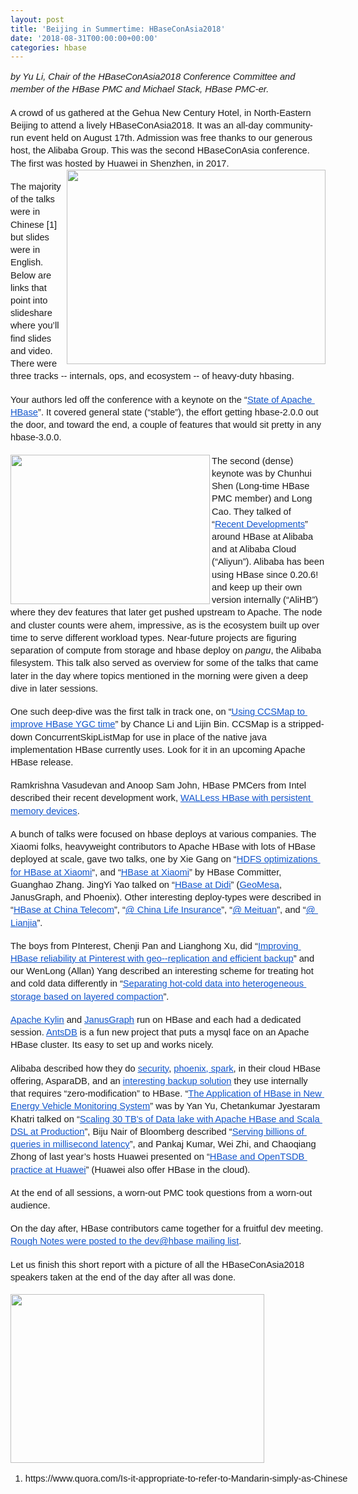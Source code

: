 ```yaml
---
layout: post
title: 'Beijing in Summertime: HBaseConAsia2018'
date: '2018-08-31T00:00:00+00:00'
categories: hbase
---
```

<span id="docs-internal-guid-7d70effa-7fff-11fe-437e-2cebbd5af665"> 
    <p dir="ltr" style="line-height: 1.38; margin-top: 0pt; margin-bottom: 0pt;"><em><span style="font-size: 11pt; font-family: Arial; background-color: transparent; font-variant-numeric: normal; font-variant-east-asian: normal; vertical-align: baseline; white-space: pre-wrap;">by Yu Li, Chair of the HBaseConAsia2018 Conference Committee and member of the HBase PMC and </span><span style="background-color: transparent; font-family: Arial; font-size: 11pt; white-space: pre-wrap;">Michael Stack, HBase PMC-er.</span></em></p><br /> 
    <p dir="ltr" style="line-height: 1.38; margin-top: 0pt; margin-bottom: 0pt;"><span style="font-size: 11pt; font-family: Arial; background-color: transparent; font-variant-numeric: normal; font-variant-east-asian: normal; vertical-align: baseline; white-space: pre-wrap;">A crowd of us gathered at the Gehua New Century Hotel, in North-Eastern Beijing to attend a lively HBaseConAsia2018. It was an all-day community-run event held on August 17th. Admission was free thanks to our generous host, the Alibaba Group. This was the second HBaseConAsia conference. The first was hosted by Huawei in Shenzhen, in 2017.</span><img src="https://lh3.googleusercontent.com/XGD2gIQ_upgfzr5lCw4XxreNJ1xNtJWB5F1gc7uxs-Kxx1LbNsDFzafjvTxjJ18pVdALfjxh7apss-XE9HRhxEoY6SWhFLeaNtKzxOYR0TepmPFsRe3JstSmWP85TNmXx1k2rKmd" style="transform: rotate(0rad);" width="414" height="311" align="right" /></p><br /> 
    <p dir="ltr" style="line-height: 1.38; margin-top: 0pt; margin-bottom: 0pt;"><span style="font-size: 11pt; font-family: Arial; background-color: transparent; font-variant-numeric: normal; font-variant-east-asian: normal; vertical-align: baseline; white-space: pre-wrap;">The majority of the talks were in Chinese [1] but slides were in English. Below are links that point into slideshare where you’ll find slides and video. There were three tracks -- internals, ops, and ecosystem -- of heavy-duty hbasing.</span></p><br /> 
    <p dir="ltr" style="line-height: 1.38; margin-top: 0pt; margin-bottom: 0pt;"><span style="font-size: 11pt; font-family: Arial; background-color: transparent; font-variant-numeric: normal; font-variant-east-asian: normal; vertical-align: baseline; white-space: pre-wrap;">Your authors led off the conference with a keynote on the “</span><a href="https://www.slideshare.net/MichaelStack4/hbaseconasia2018-keynote1-apache-hbase-project-status?qid=0ae179b1-e266-44ea-b949-e7864efece63&amp;v=&amp;b=&amp;from_search=1"><span style="font-size: 11pt; font-family: Arial; color: #1155cc; background-color: transparent; font-variant-numeric: normal; font-variant-east-asian: normal; text-decoration-line: underline; vertical-align: baseline; white-space: pre-wrap;">State of Apache HBase</span></a><span style="font-size: 11pt; font-family: Arial; background-color: transparent; font-variant-numeric: normal; font-variant-east-asian: normal; vertical-align: baseline; white-space: pre-wrap;">”. It covered general state (“stable”), the effort getting hbase-2.0.0 out the door, and toward the end, a couple of features that would sit pretty in any hbase-3.0.0.</span></p><br /><img src="https://lh5.googleusercontent.com/DTNqoJL7yK844TZbjBZhovaoYpCVRdtfHRowLvhy0sA93rSbG7jcyaL--0zcHY-dBT3rAT-XaxhQz4SW60ScjS51jXShJeCxJEfD_Sm7ExvNak8Qd_mQWXdQgdhDZfHH3yxOlqbr" style="transform: rotate(0rad);" width="319" height="239" align="left" /> 
    <p dir="ltr" style="line-height: 1.38; margin-top: 0pt; margin-bottom: 0pt;"><span style="font-size: 11pt; font-family: Arial; background-color: transparent; font-variant-numeric: normal; font-variant-east-asian: normal; vertical-align: baseline; white-space: pre-wrap;">The second (dense) keynote was by Chunhui Shen (Long-time HBase PMC member) and Long Cao. They talked of “</span><a href="https://www.slideshare.net/MichaelStack4/hbaseconasia2018-keynote-2-recent-development-of-hbase-in-alibaba-and-cloud?qid=21eab965-c548-45df-8b51-85df96c7ddc6&amp;v=&amp;b=&amp;from_search=6"><span style="font-size: 11pt; font-family: Arial; color: #1155cc; background-color: transparent; font-variant-numeric: normal; font-variant-east-asian: normal; text-decoration-line: underline; vertical-align: baseline; white-space: pre-wrap;">Recent Developments</span></a><span style="font-size: 11pt; font-family: Arial; background-color: transparent; font-variant-numeric: normal; font-variant-east-asian: normal; vertical-align: baseline; white-space: pre-wrap;">” around HBase at Alibaba and at Alibaba Cloud (“Aliyun”). Alibaba has been using HBase since 0.20.6! and keep up their own version internally (“AliHB”) where they dev features that later get pushed upstream to Apache. The node and cluster counts were ahem, impressive, as is the ecosystem built up over time to serve different workload types. Near-future projects are figuring separation of compute from storage and hbase deploy on </span><span style="font-size: 11pt; font-family: Arial; background-color: transparent; font-style: italic; font-variant-numeric: normal; font-variant-east-asian: normal; vertical-align: baseline; white-space: pre-wrap;">pangu</span><span style="font-size: 11pt; font-family: Arial; background-color: transparent; font-variant-numeric: normal; font-variant-east-asian: normal; vertical-align: baseline; white-space: pre-wrap;">, the Alibaba filesystem. This talk also served as overview for some of the talks that came later in the day where topics mentioned in the morning were given a deep dive in later sessions.</span></p><br /> 
    <p dir="ltr" style="line-height: 1.38; margin-top: 0pt; margin-bottom: 0pt;"><span style="font-size: 11pt; font-family: Arial; background-color: transparent; font-variant-numeric: normal; font-variant-east-asian: normal; vertical-align: baseline; white-space: pre-wrap;">One such deep-dive was the first talk in track one, on “</span><a href="https://www.slideshare.net/MichaelStack4/hbaseconasia2018-track11-use-ccsmap-to-improve-hbase-ygc-time?qid=9ab46155-3ecb-4199-84d2-69f8bbadf621&amp;v=&amp;b=&amp;from_search=1"><span style="font-size: 11pt; font-family: Arial; color: #1155cc; background-color: transparent; font-variant-numeric: normal; font-variant-east-asian: normal; text-decoration-line: underline; vertical-align: baseline; white-space: pre-wrap;">Using CCSMap to improve HBase YGC time</span></a><span style="font-size: 11pt; font-family: Arial; background-color: transparent; font-variant-numeric: normal; font-variant-east-asian: normal; vertical-align: baseline; white-space: pre-wrap;">” by Chance Li and Lijin Bin. CCSMap is a stripped-down ConcurrentSkipListMap for use in place of the native java implementation HBase currently uses. Look for it in an upcoming Apache HBase release.</span></p><br /> 
    <p dir="ltr" style="line-height: 1.38; margin-top: 0pt; margin-bottom: 0pt;"><span style="font-size: 11pt; font-family: Arial; background-color: transparent; font-variant-numeric: normal; font-variant-east-asian: normal; vertical-align: baseline; white-space: pre-wrap;">Ramkrishna Vasudevan and Anoop Sam John, HBase PMCers from Intel described their recent development work, </span><a href="https://www.slideshare.net/MichaelStack4/hbaseconasia2018-track12-walless-hbase-with-persistent-memory-devices"><span style="font-size: 11pt; font-family: Arial; color: #1155cc; background-color: transparent; font-variant-numeric: normal; font-variant-east-asian: normal; text-decoration-line: underline; vertical-align: baseline; white-space: pre-wrap;">WALLess HBase with persistent memory devices</span></a><span style="font-size: 11pt; font-family: Arial; background-color: transparent; font-variant-numeric: normal; font-variant-east-asian: normal; vertical-align: baseline; white-space: pre-wrap;">.</span></p><br /> 
    <p dir="ltr" style="line-height: 1.38; margin-top: 0pt; margin-bottom: 0pt;"><span style="font-size: 11pt; font-family: Arial; background-color: transparent; font-variant-numeric: normal; font-variant-east-asian: normal; vertical-align: baseline; white-space: pre-wrap;">A bunch of talks were focused on hbase deploys at various companies. The Xiaomi folks, heavyweight contributors to Apache HBase with lots of HBase deployed at scale, gave two talks, one by Xie Gang on “</span><a href="https://www.slideshare.net/MichaelStack4/hbaseconasia2018-track17-hdfs-optimizations-for-hbase-at-xiaomi"><span style="font-size: 11pt; font-family: Arial; color: #1155cc; background-color: transparent; font-variant-numeric: normal; font-variant-east-asian: normal; text-decoration-line: underline; vertical-align: baseline; white-space: pre-wrap;">HDFS optimizations for HBase at Xiaomi</span></a><span style="font-size: 11pt; font-family: Arial; background-color: transparent; font-variant-numeric: normal; font-variant-east-asian: normal; vertical-align: baseline; white-space: pre-wrap;">“, and “</span><a href="https://www.slideshare.net/MichaelStack4/hbaseconasia2018-track13-hbase-at-xiaomi"><span style="font-size: 11pt; font-family: Arial; color: #1155cc; background-color: transparent; font-variant-numeric: normal; font-variant-east-asian: normal; text-decoration-line: underline; vertical-align: baseline; white-space: pre-wrap;">HBase at Xiaomi</span></a><span style="font-size: 11pt; font-family: Arial; background-color: transparent; font-variant-numeric: normal; font-variant-east-asian: normal; vertical-align: baseline; white-space: pre-wrap;">” by HBase Committer, Guanghao Zhang. JingYi Yao talked on “</span><a href="https://www.slideshare.net/MichaelStack4/track14-hbase-at-didi?qid=84295e25-c04e-4c00-9c02-58464a26e846&amp;v=&amp;b=&amp;from_search=1"><span style="font-size: 11pt; font-family: Arial; color: #1155cc; background-color: transparent; font-variant-numeric: normal; font-variant-east-asian: normal; text-decoration-line: underline; vertical-align: baseline; white-space: pre-wrap;">HBase at Didi</span></a><span style="font-size: 11pt; font-family: Arial; background-color: transparent; font-variant-numeric: normal; font-variant-east-asian: normal; vertical-align: baseline; white-space: pre-wrap;">” (</span><a href="https://www.geomesa.org/"><span style="font-size: 11pt; font-family: Arial; color: #1155cc; background-color: transparent; font-variant-numeric: normal; font-variant-east-asian: normal; text-decoration-line: underline; vertical-align: baseline; white-space: pre-wrap;">GeoMesa</span></a><span style="font-size: 11pt; font-family: Arial; background-color: transparent; font-variant-numeric: normal; font-variant-east-asian: normal; vertical-align: baseline; white-space: pre-wrap;">, JanusGraph, and Phoenix). Other interesting deploy-types were described in “</span><a href="https://www.slideshare.net/MichaelStack4/hbaseconasia2018-track32-hbase-at-china-telecom?qid=0615cb9f-2086-45e4-8b9d-e8dada145c07&amp;v=&amp;b=&amp;from_search=1"><span style="font-size: 11pt; font-family: Arial; color: #1155cc; background-color: transparent; font-variant-numeric: normal; font-variant-east-asian: normal; text-decoration-line: underline; vertical-align: baseline; white-space: pre-wrap;">HBase at China Telecom</span></a><span style="font-size: 11pt; font-family: Arial; background-color: transparent; font-variant-numeric: normal; font-variant-east-asian: normal; vertical-align: baseline; white-space: pre-wrap;">”, “</span><a href="https://www.slideshare.net/MichaelStack4/hbaseconasia2018-track33-hbase-at-china-life-insurance?qid=7ed2b48f-c057-47ff-8f18-2f9271346afa&amp;v=&amp;b=&amp;from_search=8"><span style="font-size: 11pt; font-family: Arial; color: #1155cc; background-color: transparent; font-variant-numeric: normal; font-variant-east-asian: normal; text-decoration-line: underline; vertical-align: baseline; white-space: pre-wrap;">@ China Life Insurance</span></a><span style="font-size: 11pt; font-family: Arial; background-color: transparent; font-variant-numeric: normal; font-variant-east-asian: normal; vertical-align: baseline; white-space: pre-wrap;">”, “</span><a href="https://www.slideshare.net/MichaelStack4/hbaseconasia2018-track36-hbase-at-meituan?qid=d0fff7d2-1e10-40af-bf1b-dbbad9b754e9&amp;v=&amp;b=&amp;from_search=1"><span style="font-size: 11pt; font-family: Arial; color: #1155cc; background-color: transparent; font-variant-numeric: normal; font-variant-east-asian: normal; text-decoration-line: underline; vertical-align: baseline; white-space: pre-wrap;">@ Meituan</span></a><span style="font-size: 11pt; font-family: Arial; background-color: transparent; font-variant-numeric: normal; font-variant-east-asian: normal; vertical-align: baseline; white-space: pre-wrap;">”, and “</span><a href="https://www.slideshare.net/MichaelStack4/hbaseconasia2018-track35-hbase-practice-at-lianjia?qid=d9b7a650-365b-45b9-a815-51cccd9553b5&amp;v=&amp;b=&amp;from_search=12"><span style="font-size: 11pt; font-family: Arial; color: #1155cc; background-color: transparent; font-variant-numeric: normal; font-variant-east-asian: normal; text-decoration-line: underline; vertical-align: baseline; white-space: pre-wrap;">@ Lianjia</span></a><span style="font-size: 11pt; font-family: Arial; background-color: transparent; font-variant-numeric: normal; font-variant-east-asian: normal; vertical-align: baseline; white-space: pre-wrap;">”.</span></p><br /> 
    <p dir="ltr" style="line-height: 1.38; margin-top: 0pt; margin-bottom: 0pt;"><span style="font-size: 11pt; font-family: Arial; background-color: transparent; font-variant-numeric: normal; font-variant-east-asian: normal; vertical-align: baseline; white-space: pre-wrap;">The boys from PInterest, Chenji Pan and Lianghong Xu, did “</span><a href="https://www.slideshare.net/MichaelStack4/hbaseconasia2018-track15-improving-hbase-reliability-at-pinterest-with-geo-replication-and-efficient-backup?qid=cc03cc5d-3598-4503-9555-d0cea853f5f7&amp;v=&amp;b=&amp;from_search=1"><span style="font-size: 11pt; font-family: Arial; color: #1155cc; background-color: transparent; font-variant-numeric: normal; font-variant-east-asian: normal; text-decoration-line: underline; vertical-align: baseline; white-space: pre-wrap;">Improving HBase reliability at Pinterest with geo-­‐replication and efficient backup</span></a><span style="font-size: 11pt; font-family: Arial; background-color: transparent; font-variant-numeric: normal; font-variant-east-asian: normal; vertical-align: baseline; white-space: pre-wrap;">” and our WenLong (Allan) Yang described an interesting scheme for treating hot and cold data differently in “</span><a href="https://www.slideshare.net/MichaelStack4/hbaseconasia2018-track16-separating-hotcold-data-into-hetergeneous-storage-based-on-layered-compaction?qid=950b9b8e-5af5-4c4c-af3f-597cbe189b9a&amp;v=&amp;b=&amp;from_search=18"><span style="font-size: 11pt; font-family: Arial; color: #1155cc; background-color: transparent; font-variant-numeric: normal; font-variant-east-asian: normal; text-decoration-line: underline; vertical-align: baseline; white-space: pre-wrap;">Separating hot-cold data into heterogeneous storage based on layered compaction</span></a><span style="font-size: 11pt; font-family: Arial; background-color: transparent; font-variant-numeric: normal; font-variant-east-asian: normal; vertical-align: baseline; white-space: pre-wrap;">”.</span></p><br /> 
    <p dir="ltr" style="line-height: 1.38; margin-top: 0pt; margin-bottom: 0pt;"><a href="https://www.slideshare.net/MichaelStack4/hbaseconasia2018-track22-apache-kylin-on-hbase-extreme-olap-for-big-data?qid=58fb7df6-3780-4f01-aa62-8451bb4d6726&amp;v=&amp;b=&amp;from_search=19"><span style="font-size: 11pt; font-family: Arial; color: #1155cc; background-color: transparent; font-variant-numeric: normal; font-variant-east-asian: normal; text-decoration-line: underline; vertical-align: baseline; white-space: pre-wrap;">Apache Kylin</span></a><span style="font-size: 11pt; font-family: Arial; background-color: transparent; font-variant-numeric: normal; font-variant-east-asian: normal; vertical-align: baseline; white-space: pre-wrap;"> and </span><a href="https://www.slideshare.net/MichaelStack4/hbaseconasia2018-track25-janusgraphdistributed-graph-database-with-hbase?qid=0fee505b-8dce-4818-9fff-b4c492ab8141&amp;v=&amp;b=&amp;from_search=2"><span style="font-size: 11pt; font-family: Arial; color: #1155cc; background-color: transparent; font-variant-numeric: normal; font-variant-east-asian: normal; text-decoration-line: underline; vertical-align: baseline; white-space: pre-wrap;">JanusGraph</span></a><span style="font-size: 11pt; font-family: Arial; background-color: transparent; font-variant-numeric: normal; font-variant-east-asian: normal; vertical-align: baseline; white-space: pre-wrap;"> run on HBase and each had a dedicated session. </span><a href="https://www.slideshare.net/MichaelStack4/hbaseconasia2018-track23-bringing-mysql-compatibility-to-hbase-using-database-virtualization?qid=58fb7df6-3780-4f01-aa62-8451bb4d6726&amp;v=&amp;b=&amp;from_search=17"><span style="font-size: 11pt; font-family: Arial; color: #1155cc; background-color: transparent; font-variant-numeric: normal; font-variant-east-asian: normal; text-decoration-line: underline; vertical-align: baseline; white-space: pre-wrap;">AntsDB</span></a><span style="font-size: 11pt; font-family: Arial; background-color: transparent; font-variant-numeric: normal; font-variant-east-asian: normal; vertical-align: baseline; white-space: pre-wrap;"> is a fun new project that puts a mysql face on an Apache HBase cluster. Its easy to set up and works nicely.</span></p><br /> 
    <p dir="ltr" style="line-height: 1.38; margin-top: 0pt; margin-bottom: 0pt;"><span style="font-size: 11pt; font-family: Arial; background-color: transparent; font-variant-numeric: normal; font-variant-east-asian: normal; vertical-align: baseline; white-space: pre-wrap;">Alibaba described how they do </span><a href="https://www.slideshare.net/MichaelStack4/hbaseconasia2018-track21-kerberosbased-big-data-security-solution-and-practice-in-alibaba-cloud-hbase?qid=58fb7df6-3780-4f01-aa62-8451bb4d6726&amp;v=&amp;b=&amp;from_search=24"><span style="font-size: 11pt; font-family: Arial; color: #1155cc; background-color: transparent; font-variant-numeric: normal; font-variant-east-asian: normal; text-decoration-line: underline; vertical-align: baseline; white-space: pre-wrap;">security</span></a><span style="font-size: 11pt; font-family: Arial; background-color: transparent; font-variant-numeric: normal; font-variant-east-asian: normal; vertical-align: baseline; white-space: pre-wrap;">, </span><a href="https://www.slideshare.net/MichaelStack4/hbaseconasia2018-track24-htap-dbsystem-asparadb-hbase-phoenix-and-spark?qid=58fb7df6-3780-4f01-aa62-8451bb4d6726&amp;v=&amp;b=&amp;from_search=15"><span style="font-size: 11pt; font-family: Arial; color: #1155cc; background-color: transparent; font-variant-numeric: normal; font-variant-east-asian: normal; text-decoration-line: underline; vertical-align: baseline; white-space: pre-wrap;">phoenix, spark</span></a><span style="font-size: 11pt; font-family: Arial; background-color: transparent; font-variant-numeric: normal; font-variant-east-asian: normal; vertical-align: baseline; white-space: pre-wrap;">, in their cloud HBase offering, AsparaDB, and an </span><a href="https://image.slidesharecdn.com/track2-7alihbreal-timecolddatabackup-180830021938/95/hbaseconasia2018-track27-a-realtime-backup-solution-for-hbase-with-zero-hbase-modification-low-latency-and-hetergeneous-storage-1-638.jpg?cb=1535646117"><span style="font-size: 11pt; font-family: Arial; color: #1155cc; background-color: transparent; font-variant-numeric: normal; font-variant-east-asian: normal; text-decoration-line: underline; vertical-align: baseline; white-space: pre-wrap;">interesting backup solution</span></a><span style="font-size: 11pt; font-family: Arial; background-color: transparent; font-variant-numeric: normal; font-variant-east-asian: normal; vertical-align: baseline; white-space: pre-wrap;"> they use internally that requires “zero-modification” to HBase. “</span><a href="https://www.slideshare.net/MichaelStack4/hbaseconasia2018-track37-the-application-of-hbase-in-new-energy-vehicle-monitoring-systems"><span style="font-size: 11pt; font-family: Arial; color: #1155cc; background-color: transparent; font-variant-numeric: normal; font-variant-east-asian: normal; text-decoration-line: underline; vertical-align: baseline; white-space: pre-wrap;">The Application of HBase in New Energy Vehicle Monitoring System</span></a><span style="font-size: 11pt; font-family: Arial; background-color: transparent; font-variant-numeric: normal; font-variant-east-asian: normal; vertical-align: baseline; white-space: pre-wrap;">” was by Yan Yu, Chetankumar Jyestaram Khatri talked on “</span><a href="https://www.slideshare.net/MichaelStack4/hbaseconasia2018-track26-scaling-30tbs-of-data-lake-with-apache-hbase-and-scala-dsl-in-production"><span style="font-size: 11pt; font-family: Arial; color: #1155cc; background-color: transparent; font-variant-numeric: normal; font-variant-east-asian: normal; text-decoration-line: underline; vertical-align: baseline; white-space: pre-wrap;">Scaling 30 TB's of Data lake with Apache HBase and Scala DSL at Production</span></a><span style="font-size: 11pt; font-family: Arial; background-color: transparent; font-variant-numeric: normal; font-variant-east-asian: normal; vertical-align: baseline; white-space: pre-wrap;">”, Biju Nair of Bloomberg described “</span><a href="https://www.slideshare.net/MichaelStack4/hbaseconasia2018-track31-serving-billions-of-queries-in-millisecond-latencies"><span style="font-size: 11pt; font-family: Arial; color: #1155cc; background-color: transparent; font-variant-numeric: normal; font-variant-east-asian: normal; text-decoration-line: underline; vertical-align: baseline; white-space: pre-wrap;">Serving billions of queries in millisecond latency</span></a><span style="font-size: 11pt; font-family: Arial; background-color: transparent; font-variant-numeric: normal; font-variant-east-asian: normal; vertical-align: baseline; white-space: pre-wrap;">”, and Pankaj Kumar, Wei Zhi, and Chaoqiang Zhong of last year’s hosts Huawei presented on “</span><a href="https://www.slideshare.net/MichaelStack4/hbaseconasia2018-track34-hbase-and-opentsdb-practice-at-huawei"><span style="font-size: 11pt; font-family: Arial; color: #1155cc; background-color: transparent; font-variant-numeric: normal; font-variant-east-asian: normal; text-decoration-line: underline; vertical-align: baseline; white-space: pre-wrap;">HBase and OpenTSDB practice at Huawei</span></a><span style="font-size: 11pt; font-family: Arial; background-color: transparent; font-variant-numeric: normal; font-variant-east-asian: normal; vertical-align: baseline; white-space: pre-wrap;">” (Huawei also offer HBase in the cloud).</span></p><br /> 
    <p dir="ltr" style="line-height: 1.38; margin-top: 0pt; margin-bottom: 0pt;"><span style="font-size: 11pt; font-family: Arial; background-color: transparent; font-variant-numeric: normal; font-variant-east-asian: normal; vertical-align: baseline; white-space: pre-wrap;">At the end of all sessions, a worn-out PMC took questions from a worn-out audience.</span></p><br /> 
    <p dir="ltr" style="line-height: 1.38; margin-top: 0pt; margin-bottom: 0pt;"><span style="font-size: 11pt; font-family: Arial; background-color: transparent; font-variant-numeric: normal; font-variant-east-asian: normal; vertical-align: baseline; white-space: pre-wrap;">On the day after, HBase contributors came together for a fruitful dev meeting. </span><a href="https://mail-archives.apache.org/mod_mbox/hbase-dev/201808.mbox/%3CCADcMMgHtY7vMVdsMDGtQiyOMp95Ve6duYkPMrFurZWXnS-8DnA@mail.gmail.com%3E"><span style="font-size: 11pt; font-family: Arial; color: #1155cc; background-color: transparent; font-variant-numeric: normal; font-variant-east-asian: normal; text-decoration-line: underline; vertical-align: baseline; white-space: pre-wrap;">Rough Notes were posted to the dev@hbase mailing list</span></a><span style="font-size: 11pt; font-family: Arial; background-color: transparent; font-variant-numeric: normal; font-variant-east-asian: normal; vertical-align: baseline; white-space: pre-wrap;">.</span></p><br /> 
    <p dir="ltr" style="line-height: 1.38; margin-top: 0pt; margin-bottom: 0pt;"><span style="font-size: 11pt; font-family: Arial; background-color: transparent; font-variant-numeric: normal; font-variant-east-asian: normal; vertical-align: baseline; white-space: pre-wrap;">Let us finish this short report with a picture of all the HBaseConAsia2018 speakers taken at the end of the day after all was done.</span></p><br /> 
    <p dir="ltr" style="line-height: 1.38; margin-top: 0pt; margin-bottom: 0pt;"><span style="font-size: 11pt; font-family: Arial; background-color: transparent; font-variant-numeric: normal; font-variant-east-asian: normal; vertical-align: baseline; white-space: pre-wrap;"><img src="https://lh3.googleusercontent.com/nDoV8SjgUN4REwsHgNM_eJZZTPG1IMUpOPCnXm2yYhO3_TnAYLVZ2JypmUJzcoqhUACW25pImDb_4Mv0_R1NRku87HkrAaE2l0FcAdjn6oe-1svAYx5x6Lz_QY8qsVMj6pf3U3iF" style="transform: rotate(0rad);" width="406" height="270" align="bottom" /></span></p><br /> 
    <ol style="margin-top: 0pt; margin-bottom: 0pt;"> 
      <li dir="ltr" style="list-style-type: decimal; font-size: 11pt; font-family: Arial; background-color: transparent; font-variant-numeric: normal; font-variant-east-asian: normal; vertical-align: baseline; white-space: pre;">https://www.quora.com/Is-it-appropriate-to-refer-to-Mandarin-simply-as-Chinese<br /> </li> 
    </ol></span>
